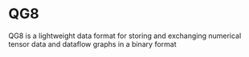 # QG8
QG8 is a lightweight data format for storing and exchanging numerical tensor data and dataflow graphs in a binary format
